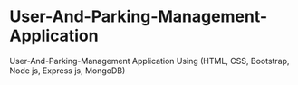 # User-And-Parking-Management-Application
User-And-Parking-Management Application Using (HTML, CSS, Bootstrap, Node js, Express js, MongoDB)

